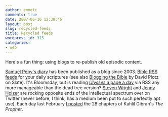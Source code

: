 ```yaml
---
author: emmetc
comments: true
date: 2007-06-16 12:38:46
layout: post
slug: recycled-feeds
title: Recycled feeds
wordpress_id: 315
categories:
- web
---
```


Here's a fun thing: using blogs to re-publish old episodic content.

[Samuel Pepy's diary](http://www.pepysdiary.com/) has been published as a blog since 2003. [Bible RSS feeds](http://www.gnpcb.org/esv/share/rss2.0/) for your daily scriptures (see also [Blogging the Bible](http://www.slate.com/id/2141050/) by David Plotz on Slate). It's Bloomsday, but is reading [_Ulysses_ a page a day](http://botheration.org/ulysses/) via RSS any more manageable than the dead tree version? [Steven Wright](http://twitter.com/notstevenwright) and [Jenny Holzer](http://twitter.com/jennyholzer) are rocking opposite ends of the intellectual spectrum over on Twitter (never before, I think, has a medium been put to such perfectly apt use). Each day last February [I posted](http://blog.thoughtwax.com/2006/02/the-prophet) the 28 chapters of Kahlil Gibran's _The Prophet_.
